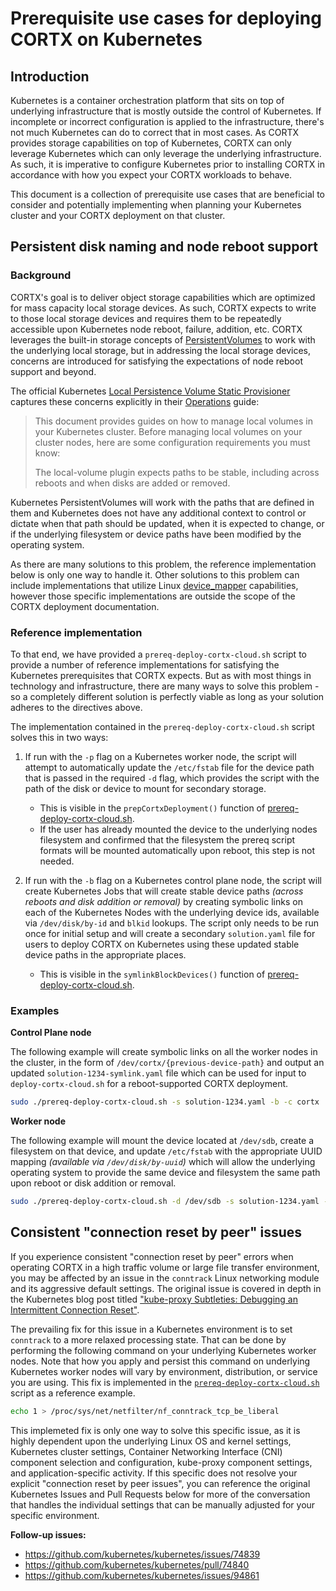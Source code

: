 # Prerequisite use cases for deploying CORTX on Kubernetes

## Introduction

Kubernetes is a container orchestration platform that sits on top of underlying infrastructure that is mostly outside the control of Kubernetes. If incomplete or incorrect configuration is applied to the infrastructure, there's not much Kubernetes can do to correct that in most cases. As CORTX provides storage capabilities on top of Kubernetes, CORTX can only leverage Kubernetes which can only leverage the underlying infrastructure. As such, it is imperative to configure Kubernetes prior to installing CORTX in accordance with how you expect your CORTX workloads to behave.

This document is a collection of prerequisite use cases that are beneficial to consider and potentially implementing when planning your Kubernetes cluster and your CORTX deployment on that cluster.

## Persistent disk naming and node reboot support

### Background

CORTX's goal is to deliver object storage capabilities which are optimized for mass capacity local storage devices. As such, CORTX expects to write to those local storage devices and requires them to be repeatedly accessible upon Kubernetes node reboot, failure, addition, etc. CORTX leverages the built-in storage concepts of [PersistentVolumes](https://kubernetes.io/docs/concepts/storage/persistent-volumes/) to work with the underlying local storage, but in addressing the local storage devices, concerns are introduced for satisfying the expectations of node reboot support and beyond. 

The official Kubernetes [Local Persistence Volume Static Provisioner](https://github.com/kubernetes-sigs/sig-storage-local-static-provisioner) captures these concerns explicitly in their [Operations](https://github.com/kubernetes-sigs/sig-storage-local-static-provisioner/blob/master/docs/operations.md#operations) guide:

> This document provides guides on how to manage local volumes in your Kubernetes cluster. Before managing local volumes on your cluster nodes, here are some configuration requirements you must know:
>
>  The local-volume plugin expects paths to be stable, including across reboots and when disks are added or removed.

Kubernetes PersistentVolumes will work with the paths that are defined in them and Kubernetes does not have any additional context to control or dictate when that path should be updated, when it is expected to change, or if the underlying filesystem or device paths have been modified by the operating system.

As there are many solutions to this problem, the reference implementation below is only one way to handle it. Other solutions to this problem can include implementations that utilize Linux [device_mapper](https://en.wikipedia.org/wiki/Device_mapper) capabilities, however those specific implementations are outside the scope of the CORTX deployment documentation.

### Reference implementation

To that end, we have provided a `prereq-deploy-cortx-cloud.sh` script to provide a number of reference implementations for satisfying the Kubernetes prerequisites that CORTX expects. But as with most things in technology and infrastructure, there are many ways to solve this problem - so a completely different solution is perfectly viable as long as your solution adheres to the directives above.

The implementation contained in the `prereq-deploy-cortx-cloud.sh` script solves this in two ways:

1. If run with the `-p` flag on a Kubernetes worker node, the script will attempt to automatically update the `/etc/fstab` file for the device path that is passed in the required `-d` flag, which provides the script with the path of the disk or device to mount for secondary storage.
   - This is visible in the `prepCortxDeployment()` function of [prereq-deploy-cortx-cloud.sh](/k8_cortx_cloud/prereq-deploy-cortx-cloud.sh).
   - If the user has already mounted the device to the underlying nodes filesystem and confirmed that the filesystem the prereq script formats will be mounted automatically upon reboot, this step is not needed.

2. If run with the `-b` flag on a Kubernetes control plane node, the script will create Kubernetes Jobs that will create stable device paths _(across reboots and disk addition or removal)_ by creating symbolic links on each of the Kubernetes Nodes with the underlying device ids, available via `/dev/disk/by-id` and `blkid` lookups. The script only needs to be run once for initial setup and will create a secondary `solution.yaml` file for users to deploy CORTX on Kubernetes using these updated stable device paths in the appropriate places.
   - This is visible in the `symlinkBlockDevices()` function of [prereq-deploy-cortx-cloud.sh](/k8_cortx_cloud/prereq-deploy-cortx-cloud.sh).

### Examples

**Control Plane node**

The following example will create symbolic links on all the worker nodes in the cluster, in the form of `/dev/cortx/{previous-device-path}` and output an updated `solution-1234-symlink.yaml` file which can be used for input to `deploy-cortx-cloud.sh` for a reboot-supported CORTX deployment.

```bash
sudo ./prereq-deploy-cortx-cloud.sh -s solution-1234.yaml -b -c cortx
```

**Worker node**

The following example will mount the device located at `/dev/sdb`, create a filesystem on that device, and update `/etc/fstab` with the appropriate UUID mapping _(available via `/dev/disk/by-uuid`)_ which will allow the underlying operating system to provide the same device and filesystem the same path upon reboot or disk addition or removal.

```bash
sudo ./prereq-deploy-cortx-cloud.sh -d /dev/sdb -s solution-1234.yaml -p
```

## Consistent "connection reset by peer" issues

If you experience consistent "connection reset by peer" errors when operating CORTX in a high traffic volume or large file transfer environment, you may be affected by an issue in the `conntrack` Linux networking module and its aggressive default settings. The original issue is covered in depth in the Kubernetes blog post titled ["kube-proxy Subtleties: Debugging an Intermittent Connection Reset"](https://kubernetes.io/blog/2019/03/29/kube-proxy-subtleties-debugging-an-intermittent-connection-reset/).

The prevailing fix for this issue in a Kubernetes environment is to set `conntrack` to a more relaxed processing state. That can be done by performing the following command on your underlying Kubernetes worker nodes. Note that how you apply and persist this command on underlying Kubernetes worker nodes will vary by environment, distribution, or service you are using. This fix is implemented in the [`prereq-deploy-cortx-cloud.sh`](../k8_cortx_cloud/prereq-deploy-cortx-cloud.sh#L226-L241) script as a reference example.

```bash
echo 1 > /proc/sys/net/netfilter/nf_conntrack_tcp_be_liberal
```

This implemeted fix is only one way to solve this specific issue, as it is highly dependent upon the underlying Linux OS and kernel settings, Kubernetes cluster settings, Container Networking Interface (CNI) component selection and configuration, kube-proxy component settings, and application-specific activity. If this specific does not resolve your explicit "connection reset by peer issues", you can reference the original Kubernetes Issues and Pull Requests below for more of the conversation that handles the individual settings that can be manually adjusted for your specific environment.

**Follow-up issues:**
- https://github.com/kubernetes/kubernetes/issues/74839
- https://github.com/kubernetes/kubernetes/pull/74840
- https://github.com/kubernetes/kubernetes/issues/94861
